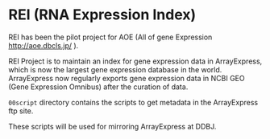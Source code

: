 # REI (RNA Expression Index)

REI has been the pilot project for AOE (All of gene Expression http://aoe.dbcls.jp/ ).

REI Project is to maintain an index for gene expression data in ArrayExpress, which is now the largest gene expression database in the world. 
ArrayExpress now regularly exports gene expression data in NCBI GEO (Gene Expression Omnibus) after the curation of data.

`00script` directory contains the scripts to get metadata in the ArrayExpress ftp site. 

These scripts will be used for mirroring ArrayExpress at DDBJ.
